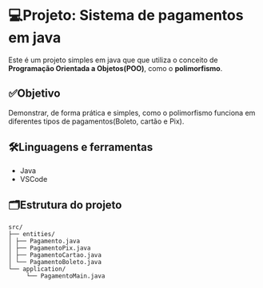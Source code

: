 # 💻Projeto: Sistema de pagamentos em java
Este é um projeto simples em java que que utiliza o conceito de **Programação Orientada a Objetos(POO)**, como o **polimorfismo**.

## ✅Objetivo
Demonstrar, de forma prática e simples, como o polimorfismo funciona em diferentes tipos de pagamentos(Boleto, cartão e Pix).

## 🛠️Linguagens e ferramentas
- Java
- VSCode
  
## 🗂️Estrutura do projeto
```
src/
├── entities/
│ ├── Pagamento.java
│ ├── PagamentoPix.java
│ ├── PagamentoCartao.java
│ └── PagamentoBoleto.java
└── application/
     └── PagamentoMain.java
```
